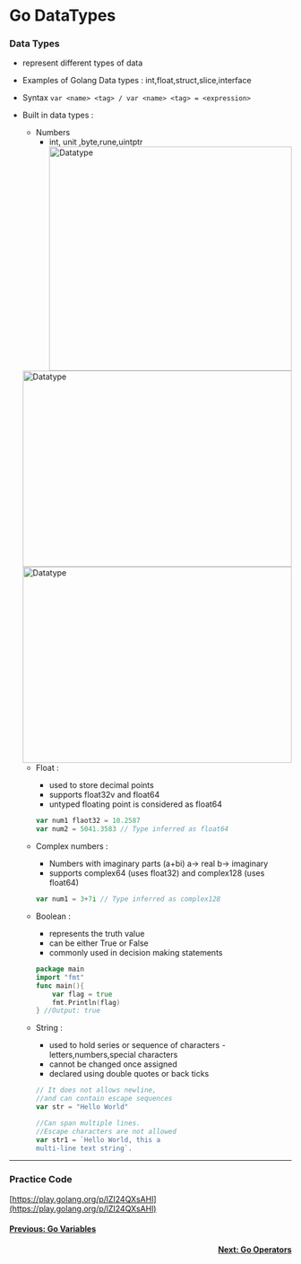 # Go DataTypes

### Data Types

- represent different types of data
- Examples of Golang Data types : int,float,struct,slice,interface
- Syntax  `var <name> <tag> / var <name> <tag> = <expression>`
- Built in data types :
    - Numbers
        - int, unit ,byte,rune,uintptr
     <img src="./images/Untitled.png" alt="Datatype"
	 width="100%" height="400px%" align="left" />

     <img src="./images/Untitled 1.png" alt="Datatype"
	 width="100%" height="350px%" align="left" />
	
     <img src="./images/Untitled 2.png" alt="Datatype"
	 width="100%" height="350px%" align="left" />


    - Float :
        - used to store decimal points
        - supports float32v and float64
        - untyped floating point is considered as float64

        ```go
        var num1 flaot32 = 10.2587
        var num2 = 5041.3583 // Type inferred as float64
        ```

    - Complex numbers :
        - Numbers with imaginary parts (a+bi) a→ real b→ imaginary
        - supports  complex64 (uses float32) and complex128 (uses float64)

        ```go
        var num1 = 3+7i // Type inferred as complex128
        ```

    - Boolean :
        - represents the truth value
        - can be either True or False
        - commonly used in decision making statements

        ```go
        package main 
        import "fmt"
        func main(){
        	var flag = true
        	fmt.Println(flag)
        } //Output: true 
        ```

    - String :
        - used to hold series or sequence of characters - letters,numbers,special characters
        - cannot be changed once assigned
        - declared using double quotes or back ticks

        ```go
        // It does not allows newline, 
        //and can contain escape sequences
        var str = "Hello World"

        //Can span multiple lines.
        //Escape characters are not allowed 
        var str1 = `Hello World, this a 
        multi-line text string`. 

        ```

---

### Practice Code

[https://play.golang.org/p/lZI24QXsAHl](https://play.golang.org/p/lZI24QXsAHl)

<h4 align="left">
<p> 
   <a href="https://github.com/ZephyrAveryl777/Golang-Notes/blob/main/Variables/Go%20Variables.md"> Previous: Go Variables</a>
   </p>
</h4>


<h4 align="right">
<p>
<a href="https://github.com/ZephyrAveryl777/Golang-Notes/blob/main/Operators/Go%20Operators.md">Next: Go Operators </a>
<p>
</h4>
